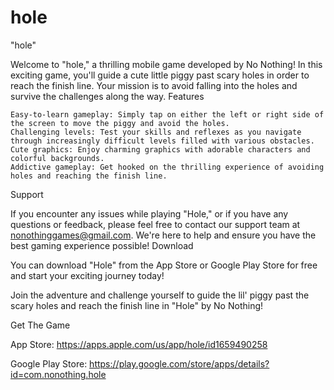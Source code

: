 # hole
"hole"

Welcome to "hole," a thrilling mobile game developed by No Nothing! In this exciting game, you'll guide a cute little piggy past scary holes in order to reach the finish line. Your mission is to avoid falling into the holes and survive the challenges along the way.
Features

    Easy-to-learn gameplay: Simply tap on either the left or right side of the screen to move the piggy and avoid the holes.
    Challenging levels: Test your skills and reflexes as you navigate through increasingly difficult levels filled with various obstacles.
    Cute graphics: Enjoy charming graphics with adorable characters and colorful backgrounds.
    Addictive gameplay: Get hooked on the thrilling experience of avoiding holes and reaching the finish line.

Support

If you encounter any issues while playing "Hole," or if you have any questions or feedback, please feel free to contact our support team at nonothinggames@gmail.com. We're here to help and ensure you have the best gaming experience possible!
Download

You can download "Hole" from the App Store or Google Play Store for free and start your exciting journey today!

Join the adventure and challenge yourself to guide the lil' piggy past the scary holes and reach the finish line in "Hole" by No Nothing!

Get The Game

App Store: https://apps.apple.com/us/app/hole/id1659490258

Google Play Store: https://play.google.com/store/apps/details?id=com.nonothing.hole
